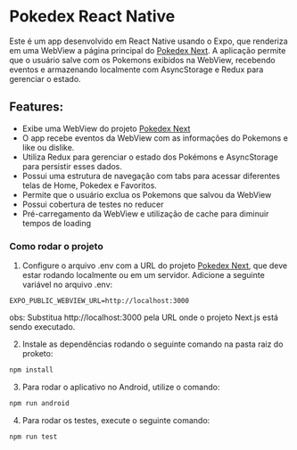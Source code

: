 # <b>Pokedex React Native</b>

Este é um app desenvolvido em React Native usando o Expo, que renderiza em uma WebView a página principal do [Pokedex Next](<https://github.com/guilhermeFCarvalho/pokedex-next>). A aplicação permite que o usuário salve com os Pokemons exibidos na WebView, recebendo eventos e armazenando localmente com AsyncStorage e Redux para gerenciar o estado.

## Features:
* Exibe uma WebView do projeto [Pokedex Next](<https://github.com/guilhermeFCarvalho/pokedex-next>)
* O app recebe eventos da WebView com as informações do Pokemons e like ou dislike.
* Utiliza Redux para gerenciar o estado dos Pokémons e AsyncStorage para persistir esses dados.
* Possui uma estrutura de navegação com tabs para acessar diferentes telas de Home, Pokedex e Favoritos.
* Permite que o usuário exclua os Pokemons que salvou da WebView
* Possui cobertura de testes no reducer
* Pré-carregamento da WebView e utilização de cache para diminuir tempos de loading


### Como rodar o projeto
1. Configure o arquivo .env com a URL do projeto [Pokedex Next](<https://github.com/guilhermeFCarvalho/pokedex-next>), que deve estar rodando localmente ou em um servidor. Adicione a seguinte variável no arquivo .env:

~~~env
EXPO_PUBLIC_WEBVIEW_URL=http://localhost:3000
~~~
obs: Substitua http://localhost:3000 pela URL onde o projeto Next.js está sendo executado.


2.  Instale as dependências rodando o seguinte comando na pasta raiz do proketo:

~~~bash
npm install
~~~


3. Para rodar o aplicativo no Android, utilize o  comando:

~~~bash
npm run android
~~~

4. Para rodar os testes, execute o seguinte comando:

~~~bash
npm run test
~~~
